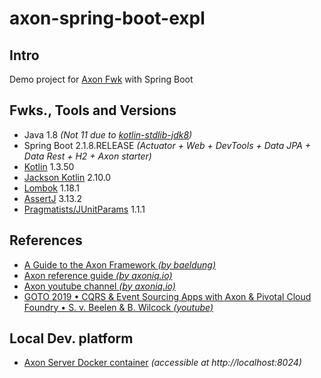 # axon-spring-boot-expl

## Intro
Demo project for [Axon Fwk](http://axoniq.io) with Spring Boot 

## Fwks., Tools and Versions
- Java 1.8 _(Not 11 due to [kotlin-stdlib-jdk8](https://mvnrepository.com/artifact/org.jetbrains.kotlin/kotlin-stdlib-jdk8/1.3.50))_
- Spring Boot 2.1.8.RELEASE _(Actuator + Web + DevTools + Data JPA + Data Rest + H2 + Axon starter)_
- [Kotlin](https://mvnrepository.com/artifact/org.jetbrains.kotlin/kotlin-stdlib-jdk8/1.3.50) 1.3.50
- [Jackson Kotlin](https://mvnrepository.com/artifact/com.fasterxml.jackson.module/jackson-module-kotlin/2.10.0) 2.10.0
- [Lombok](https://projectlombok.org/) 1.18.1
- [AssertJ](https://joel-costigliola.github.io/assertj/) 3.13.2
- [Pragmatists/JUnitParams](https://github.com/Pragmatists/JUnitParams) 1.1.1

## References
- [A Guide to the Axon Framework _(by baeldung)_](https://www.baeldung.com/axon-cqrs-event-sourcing)
- [Axon reference guide _(by axoniq.io)_](https://docs.axoniq.io/reference-guide/)
- [Axon youtube channel _(by axoniq.io)_](https://www.youtube.com/channel/UCQb0g7zJCWrzkpxznSUkERw/videos)
- [GOTO 2019 • CQRS & Event Sourcing Apps with Axon & Pivotal Cloud Foundry • S. v. Beelen & B. Wilcock _(youtube)_](https://www.youtube.com/watch?v=moRDmcl5_WY)

## Local Dev. platform
- [Axon Server Docker container](https://hub.docker.com/r/axoniq/axonserver/) _(accessible at http://localhost:8024)_